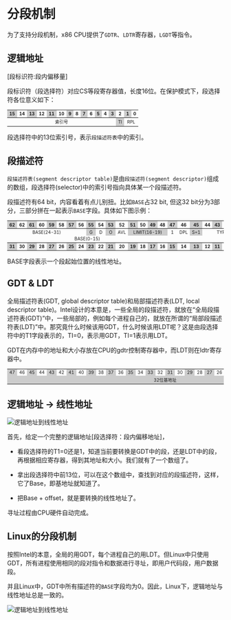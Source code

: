 # 分段机制

为了支持分段机制，x86 CPU提供了```GDTR```、```LDTR```寄存器，```LGDT```等指令。

## 逻辑地址

[段标识符:段内偏移量]

段标识符（段选择符）对应CS等段寄存器值，长度16位。在保护模式下，段选择符各位意义如下：

<table style="font-size:10px;text-align:center">
<thead>
<tr>
<th style="background-color:#ccc">15</th><th>14</th>
<th style="background-color:#ccc">13</th><th>12</th>
<th style="background-color:#ccc">11</th><th>10</th>
<th style="background-color:#ccc">9</th><th>8</th>
<th style="background-color:#ccc">7</th><th>6</th>
<th style="background-color:#ccc">5</th><th>4</th>
<th style="background-color:#ccc">3</th><th>2</th>
<th style="background-color:#ccc">1</th><th>0</th>
</tr>
</thead>
<tr>
<td colspan="13">索引号</td>
<td style="background-color:#ccc">TI</td>
<td colspan="2">RPL</td>
</tr>
</table>

段选择符中的13位索引号，表示```段描述符表```中的索引。

## 段描述符

```段描述符表(segment descriptor table)```是由```段描述符(segment descriptor)```组成的数组，段选择符(selector)中的索引号指向具体某一个段描述符。

段描述符有64 bit，内容看着有点儿别扭。比如```BASE```占32 bit, 但这32 bit分为3部分，三部分拼在一起表示```BASE```字段。具体如下图示例：

<table style="font-size:10px;text-align:center;border:1px">
<thead>
<tr>
<th style="background-color:#ccc">62</th><th>62</th>
<th style="background-color:#ccc">61</th><th>60</th>
<th style="background-color:#ccc">59</th><th>58</th>
<th style="background-color:#ccc">57</th><th>56</th>
<th style="background-color:#ccc">55</th><th>54</th>
<th style="background-color:#ccc">53</th><th>52</th>
<th style="background-color:#ccc">51</th><th>50</th>
<th style="background-color:#ccc">49</th><th>48</th>
<th style="background-color:#ccc">47</th><th>46</th>
<th style="background-color:#ccc">45</th><th>44</th>
<th style="background-color:#ccc">43</th><th>42</th>
<th style="background-color:#ccc">41</th><th>40</th>
<th style="background-color:#ccc">39</th><th>38</th>
<th style="background-color:#ccc">37</th><th>36</th>
<th style="background-color:#ccc">35</th><th>34</th>
<th style="background-color:#ccc">33</th><th>32</th>
</tr>
</thead>
<tr>
<td colspan="8">BASE(24-31)</td>
<td style="background-color:#ccc">G</td>
<td>D</td>
<td style="background-color:#ccc">O</td>
<td>AVL</td>
<td style="background-color:#ccc" colspan="4">LIMIT(16-19)</td>
<td>1</td>
<td>DPL</td>
<td style="background-color:#ccc">S=1</td>
<td colspan="4">TYPE</td>
<td colspan="8">BASE(16-23)</td>
</tr>
<tr>
<td colspan="16">BASE(0-15)</td>
<td colspan="16">LIMIT(0-15)</td>
</tr>
<tr>
<th style="background-color:#ccc">31</th><th>30</th>
<th style="background-color:#ccc">29</th><th>28</th>
<th style="background-color:#ccc">27</th><th>26</th>
<th style="background-color:#ccc">25</th><th>24</th>
<th style="background-color:#ccc">23</th><th>22</th>
<th style="background-color:#ccc">21</th><th>20</th>
<th style="background-color:#ccc">19</th><th>18</th>
<th style="background-color:#ccc">17</th><th>16</th>
<th style="background-color:#ccc">15</th><th>14</th>
<th style="background-color:#ccc">13</th><th>12</th>
<th style="background-color:#ccc">11</th><th>10</th>
<th style="background-color:#ccc">9</th><th>8</th>
<th style="background-color:#ccc">7</th><th>6</th>
<th style="background-color:#ccc">5</th><th>4</th>
<th style="background-color:#ccc">3</th><th>2</th>
<th style="background-color:#ccc">1</th><th>0</th>
</tr>
</table>

BASE字段表示一个段起始位置的线性地址。

## GDT & LDT

全局描述符表(GDT, global descriptor table)和局部描述符表(LDT, local descriptor table)。Intel设计的本意是，一些全局的段描述符，就放在“全局段描述符表(GDT)”中，一些局部的，例如每个进程自己的，就放在所谓的“局部段描述符表(LDT)”中。那究竟什么时候该用GDT，什么时候该用LDT呢？这是由段选择符中的T1字段表示的，TI=0，表示用GDT，TI=1表示用LDT。

GDT在内存中的地址和大小存放在CPU的gdtr控制寄存器中，而LDT则在ldtr寄存器中。

<table style="font-size:10px;text-align:center">
<tr>
<td style="background-color:#ccc">47</td><td>46</td>
<td style="background-color:#ccc">45</td><td>44</td>
<td style="background-color:#ccc">43</td><td>42</td>
<td style="background-color:#ccc">41</td><td >40</td>
<td style="background-color:#ccc">39</td><td>38</td>
<td style="background-color:#ccc">37</td><td>36</td>
<td style="background-color:#ccc">35</td><td>34</td>
<td style="background-color:#ccc">33</td><td>32</td>
<td style="background-color:#ccc">31</td><td>30</td>
<td style="background-color:#ccc">29</td><td>28</td>
<td style="background-color:#ccc">27</td><td>26</td>
<td style="background-color:#ccc">25</td><td>24</td>
<td style="background-color:#ccc">23</td><td>22</td>
<td style="background-color:#ccc">21</td><td>20</td>
<td style="background-color:#ccc">19</td><td>18</td>
<td style="background-color:#ccc">17</td><td>16</td>
<td style="background-color:#ccc">15</td><td>14</td>
<td style="background-color:#ccc">13</td><td>12</td>
<td style="background-color:#ccc">11</td><td>10</td>
<td style="background-color:#ccc">9</td><td>8</td>
<td style="background-color:#ccc">7</td><td>6</td>
<td style="background-color:#ccc">5</td><td>4</td>
<td style="background-color:#ccc">3</td><td>2</td>
<td style="background-color:#ccc">1</td><td>0</td>
</tr>
<tr>
<td colspan="32" style="background-color:#ccc">32位基地址</td>
<td colspan="16">16位界限</td>
</tr>
</table>

## 逻辑地址 -> 线性地址

![逻辑地址到线性地址](../imgs/chap3/logcal_linear.jpg)

首先，给定一个完整的逻辑地址[段选择符：段内偏移地址]，

- 看段选择符的T1=0还是1，知道当前要转换是GDT中的段，还是LDT中的段，再根据相应寄存器，得到其地址和大小。我们就有了一个数组了。

- 拿出段选择符中前13位，可以在这个数组中，查找到对应的段描述符，这样，它了Base，即基地址就知道了。

- 把Base + offset，就是要转换的线性地址了。

寻址过程由CPU硬件自动完成。

## Linux的分段机制

按照Intel的本意，全局的用GDT，每个进程自己的用LDT。但Linux中只使用GDT，所有进程使用相同的段对指令和数据进行寻址，即用户代码段，用户数据段。

并且Linux中，GDT中所有描述符的```BASE```字段均为0。因此，Linux下，逻辑地址与线性地址总是一致的。

![逻辑地址到线性地址](../imgs/chap3/logcal_linear.gif)
